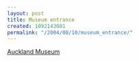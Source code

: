 ```yaml
---
layout: post
title: Museum entrance
created: 1092143081
permalink: "/2004/08/10/museum_entrance/"
---
```

[Auckland Museum](http://www.aucklandmuseum.com/)

